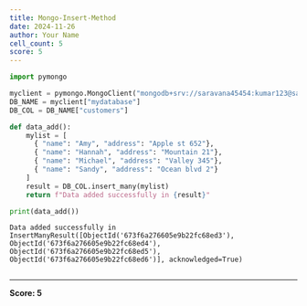 ```yaml
---
title: Mongo-Insert-Method
date: 2024-11-26
author: Your Name
cell_count: 5
score: 5
---
```


```python
import pymongo
```


```python
myclient = pymongo.MongoClient("mongodb+srv://saravana45454:kumar123@saravana.kg1trkw.mongodb.net")
DB_NAME = myclient["mydatabase"]
DB_COL = DB_NAME["customers"]
```


```python
def data_add():
    mylist = [
      { "name": "Amy", "address": "Apple st 652"},
      { "name": "Hannah", "address": "Mountain 21"},
      { "name": "Michael", "address": "Valley 345"},
      { "name": "Sandy", "address": "Ocean blvd 2"}
    ]
    result = DB_COL.insert_many(mylist)
    return f"Data added successfully in {result}"
```


```python
print(data_add())
```

    Data added successfully in InsertManyResult([ObjectId('673f6a276605e9b22fc68ed3'), ObjectId('673f6a276605e9b22fc68ed4'), ObjectId('673f6a276605e9b22fc68ed5'), ObjectId('673f6a276605e9b22fc68ed6')], acknowledged=True)



```python

```


---
**Score: 5**

